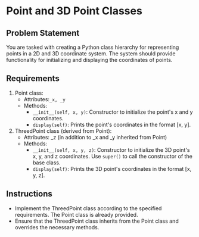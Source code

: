 # Point and 3D Point Classes
## Problem Statement
You are tasked with creating a Python class hierarchy for representing points in a 2D and 3D coordinate system. The system should provide functionality for initializing and displaying the coordinates of points.

## Requirements

1. Point class:
    - Attributes:`_x, _y`
    - Methods:
        - `__init__(self, x, y)`: Constructor to initialize the point's x and y coordinates.
        - `display(self)`: Prints the point's coordinates in the format [x, y].
2. ThreedPoint class (derived from Point):
    - Attributes: _z (in addition to _x and _y inherited from Point)
    - Methods:
        - `__init__(self, x, y, z)`: Constructor to initialize the 3D point's x, y, and z coordinates. Use `super()` to call the constructor of the base class.
        - `display(self)`: Prints the 3D point's coordinates in the format [x, y, z].
        
## Instructions
- Implement the ThreedPoint class according to the specified requirements. The Point class is already provided.
- Ensure that the ThreedPoint class inherits from the Point class and overrides the necessary methods.
